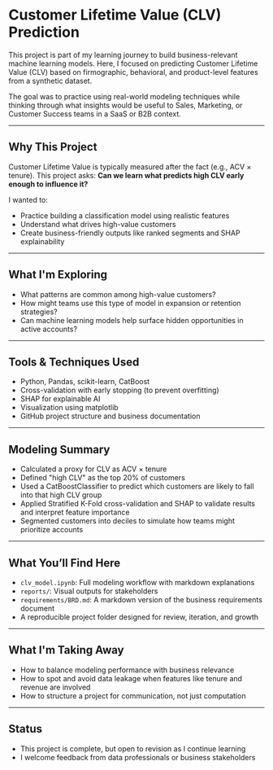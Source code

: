 # Customer Lifetime Value (CLV) Prediction

This project is part of my learning journey to build business-relevant machine learning models. Here, I focused on predicting Customer Lifetime Value (CLV) based on firmographic, behavioral, and product-level features from a synthetic dataset.

The goal was to practice using real-world modeling techniques while thinking through what insights would be useful to Sales, Marketing, or Customer Success teams in a SaaS or B2B context.

---

## Why This Project

Customer Lifetime Value is typically measured after the fact (e.g., ACV × tenure). This project asks: **Can we learn what predicts high CLV early enough to influence it?**

I wanted to:
- Practice building a classification model using realistic features
- Understand what drives high-value customers
- Create business-friendly outputs like ranked segments and SHAP explainability

---

## What I'm Exploring

- What patterns are common among high-value customers?
- How might teams use this type of model in expansion or retention strategies?
- Can machine learning models help surface hidden opportunities in active accounts?

---

## Tools & Techniques Used

- Python, Pandas, scikit-learn, CatBoost
- Cross-validation with early stopping (to prevent overfitting)
- SHAP for explainable AI
- Visualization using matplotlib
- GitHub project structure and business documentation

---

## Modeling Summary

- Calculated a proxy for CLV as ACV × tenure
- Defined "high CLV" as the top 20% of customers
- Used a CatBoostClassifier to predict which customers are likely to fall into that high CLV group
- Applied Stratified K-Fold cross-validation and SHAP to validate results and interpret feature importance
- Segmented customers into deciles to simulate how teams might prioritize accounts

---

## What You’ll Find Here

- `clv_model.ipynb`: Full modeling workflow with markdown explanations
- `reports/`: Visual outputs for stakeholders
- `requirements/BRD.md`: A markdown version of the business requirements document
- A reproducible project folder designed for review, iteration, and growth

---

## What I'm Taking Away

- How to balance modeling performance with business relevance
- How to spot and avoid data leakage when features like tenure and revenue are involved
- How to structure a project for communication, not just computation

---

## Status

- This project is complete, but open to revision as I continue learning
- I welcome feedback from data professionals or business stakeholders
